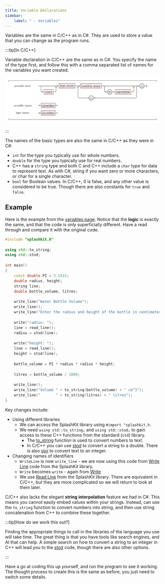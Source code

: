 ```yaml
---
title: Variable Declarations
sidebar:
    label: " - Variables"
---
```


Variables are the same in C/C++ as in C#. They are used to store a value that you can change as the program runs.

:::tip[In C/C++]

Variable declaration in C/C++ are the same as in C#. You specify the name of the type first, and follow this with a comma separated list of names for the variables you want created. 

![Variable declaration syntax in C/C++](./images/variable-decl.png)

:::

The names of the basic types are also the same in C/C++ as they were in C#:

- `int` for the type you typically use for whole numbers.
- `double` for the type you typically use for real numbers.
- C++ has a `string` type and both C and C++ include a `char` type for data to represent text. As with C#, string if you want zero or more characters, or char for a single character.
- `bool` for Boolean values. In C/C++, 0 is false, and any other value is considered to be true. Though there are also constants for `true` and `false`.

## Example

Here is the example from the [variables page](../../../../part-1-instructions/1-sequence-and-data/1-concepts/07-variable). Notice that the **logic** is exactly the same, and that the code is only superficially different. Have a read through and compare it with the original code.

```cpp
#include "splashkit.h"

using std::to_string;
using std::stod;

int main()
{
    const double PI = 3.1415;
    double radius, height;
    string line;
    double bottle_volume, litres;

    write_line("Water Bottle Volume");
    write_line();
    write_line("Enter the radius and height of the bottle in centimeters");

    write("radius: ");
    line = read_line();
    radius = stod(line);

    write("height: ");
    line = read_line();
    height = stod(line);

    bottle_volume = PI * radius * radius * height;

    litres = bottle_volume / 1000;

    write_line();
    write_line("Volume " + to_string(bottle_volume) + " cm^3");
    write_line("       " + to_string(litres) + " litres");
}
```

Key changes include:

- Using different libraries
  - We can access the SplashKit library using `#import "splashkit.h`.
  - We need `using std::to_string;` and `using std::stod;` to gain access to these C++ functions from the standard (`std`) library.
    - The [to_string](https://en.cppreference.com/w/cpp/string/basic_string/to_string) function is used to convert numbers to text.
    - In C/C++ you can use [stod](https://en.cppreference.com/w/cpp/string/basic_string/stof) to convert a string to a double. There is also [stoi](https://en.cppreference.com/w/cpp/string/basic_string/stol) to convert text to an integer.
- Changing names of identifiers
  - `WriteLine` is now `write_line` - we are now using this code from [Write Line](https://splashkit.io/api/terminal/#write-line-empty) code from the SplashKit library.
  - `Write` becomes `write` - again from [Write](https://splashkit.io/api/terminal/#group-write)
  - We use [Read Line](https://splashkit.io/api/terminal/#read-line) from the SplashKit library. There are equivalent in C/C++, but they are more complicated so we will return to look at them later.

C/C++ also lacks the elegant **string interpolation** feature we had in C#. This means you cannot easily embed values within your strings. Instead, can use the `to_string` function to convert numbers into string, and then use string concatenation from C++ to combine these together.

:::tip[How do we work this out?]

Finding the appropriate things to call in the libraries of the language you use will take time. The great thing is that you have tools like search engines, and AI that can help. A simple search on how to convert a string to an integer in C++ will lead you to the [stod](https://en.cppreference.com/w/cpp/string/basic_string/stof) code, though there are also other options.

:::

Have a go at coding this up yourself, and run the program to see it working. The thought process to create this is the same as before, you just need to switch some details.
